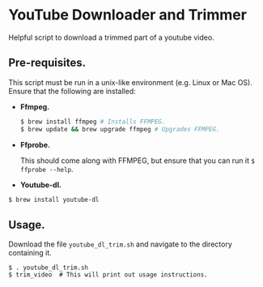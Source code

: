 # YouTube Downloader and Trimmer
Helpful script to download a trimmed part of a youtube video.

## Pre-requisites.
This script must be run in a unix-like environment (e.g. Linux or Mac OS).
Ensure that the following are installed:
  - **Ffmpeg.**
  
    ```bash
    $ brew install ffmpeg # Installs FFMPEG.
    $ brew update && brew upgrade ffmpeg # Upgrades FFMPEG.
    ```
  - **Ffprobe.**
    
    This should come along with FFMPEG, but ensure that you can run it `$ ffprobe --help`.
  - **Youtube-dl.**
  
  ```bash
  $ brew install youtube-dl
  ```

## Usage.
Download the file `youtube_dl_trim.sh` and navigate to the directory containing it.
```
$ . youtube_dl_trim.sh
$ trim_video  # This will print out usage instructions.
```
